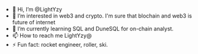 - 👋 Hi, I’m @LightYzy
- 👀 I’m interested in web3 and crypto. I'm sure that blochain and web3 is future of internet
- 🌱 I’m currently learning SQL and DuneSQL for on-chain analyst.
- 📫 How to reach me LightYzy@
- ⚡ Fun fact: rocket engineer, roller, ski.

<!---
LightYzy/LightYzy is a ✨ special ✨ repository because its `README.md` (this file) appears on your GitHub profile.
You can click the Preview link to take a look at your changes.
--->
